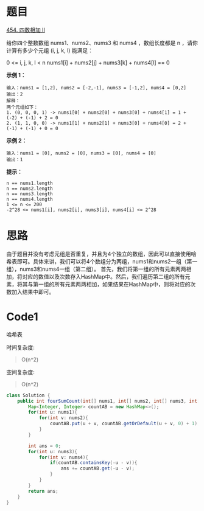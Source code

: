 # 题目
[454. 四数相加 II](https://leetcode.cn/problems/4sum-ii/)

给你四个整数数组 nums1、nums2、nums3 和 nums4 ，数组长度都是 n ，请你计算有多少个元组 (i, j, k, l) 能满足：

0 <= i, j, k, l < n
nums1[i] + nums2[j] + nums3[k] + nums4[l] == 0


**示例 1：**
``` 
输入：nums1 = [1,2], nums2 = [-2,-1], nums3 = [-1,2], nums4 = [0,2]
输出：2
解释：
两个元组如下：
1. (0, 0, 0, 1) -> nums1[0] + nums2[0] + nums3[0] + nums4[1] = 1 + (-2) + (-1) + 2 = 0
2. (1, 1, 0, 0) -> nums1[1] + nums2[1] + nums3[0] + nums4[0] = 2 + (-1) + (-1) + 0 = 0
```
**示例 2：**

``` 
输入：nums1 = [0], nums2 = [0], nums3 = [0], nums4 = [0]
输出：1
```


**提示：**

``` 
n == nums1.length
n == nums2.length
n == nums3.length
n == nums4.length
1 <= n <= 200
-2^28 <= nums1[i], nums2[i], nums3[i], nums4[i] <= 2^28
```

# 思路
由于题目并没有考虑元组是否重复，并且为4个独立的数组，因此可以直接使用哈希表即可。具体来讲，我们可以将4个数组分为两组，nums1和nums2一组（第一组），nums3和nums4一组（第二组）。
首先，我们将第一组的所有元素两两相加，将对应的数值以及次数存入HashMap中。然后，我们遍历第二组的所有元素，将其与第一组的所有元素两两相加，如果结果在HashMap中，则将对应的次数加入结果中即可。

# Code1
哈希表

时间复杂度:
>O(n^2)

空间复杂度:
> O(n^2)  

```java 
class Solution {
    public int fourSumCount(int[] nums1, int[] nums2, int[] nums3, int[] nums4) {
        Map<Integer, Integer> countAB = new HashMap<>();
        for(int u: nums1){
            for(int v: nums2){
                countAB.put(u + v, countAB.getOrDefault(u + v, 0) + 1);
            }
        }

        int ans = 0;
        for(int u: nums3){
            for(int v: nums4){
                if(countAB.containsKey(-u - v)){
                    ans += countAB.get(-u - v);
                }
            }
        }
        return ans;
    }
}
```